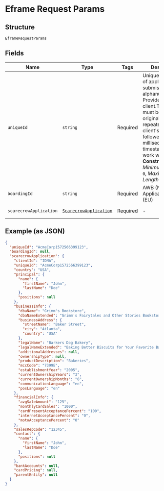 
# Eframe Request Params

## Structure

`EframeRequestParams`

## Fields

| Name | Type | Tags | Description | Getter | Setter |
|  --- | --- | --- | --- | --- | --- |
| `uniqueId` | `string` | Required | Unique identifier of application submission, alphanumeric. Provided by the client.The uniqueId must be wholly original and never repeated. The client's name followed by a millisecond timestamp would work well.<br>**Constraints**: *Minimum Length*: `0`, *Maximum Length*: `32` | getUniqueId(): string | setUniqueId(string uniqueId): void |
| `boardingId` | `string` | Required | AWB (NA) or ApplicationID/MID (EU) | getBoardingId(): string | setBoardingId(string boardingId): void |
| `scarecrowApplication` | [`ScarecrowApplication`](../../doc/models/scarecrow-application.md) | Required | - | getScarecrowApplication(): ScarecrowApplication | setScarecrowApplication(ScarecrowApplication scarecrowApplication): void |

## Example (as JSON)

```json
{
  "uniqueId": "AcmeCorp1572566399123",
  "boardingId": null,
  "scarecrowApplication": {
    "clientId": "IDNA",
    "uniqueId": "AcmeCorp1572566399123",
    "country": "USA",
    "principal": {
      "name": {
        "firstName": "John",
        "lastName": "Doe"
      },
      "positions": null
    },
    "businessInfo": {
      "dbaName": "Grimm's Bookstore",
      "dbaNameExtended": "Grimm's Fairytales and Other Stories Bookstore",
      "businessAddress": {
        "streetName": "Baker Street",
        "city": "Atlanta",
        "country": "USA"
      },
      "legalName": "Barkers Dog Bakery",
      "legalNameExtended": "Baking Better Biscuits for Your Favorite Barkers Dog Bakery LLC",
      "additionalAddresses": null,
      "ownershipType": null,
      "productDescription": "Bakeries",
      "mccCode": "7399E",
      "establishmentYear": "2005",
      "currentOwnershipYears": "3",
      "currentOwnershipMonths": "6",
      "communicationLanguage": "en",
      "posLanguage": "en"
    },
    "financialInfo": {
      "avgSaleAmount": "125",
      "monthlyCardSales": "1000",
      "cardPresentAcceptancePercent": "100",
      "internetAcceptancePercent": "0",
      "motoAcceptancePercent": "0"
    },
    "salesRepCode": "12345",
    "contact": {
      "name": {
        "firstName": "John",
        "lastName": "Doe"
      },
      "positions": null
    },
    "bankAccounts": null,
    "cardPricing": null,
    "parentEntity": null
  }
}
```

